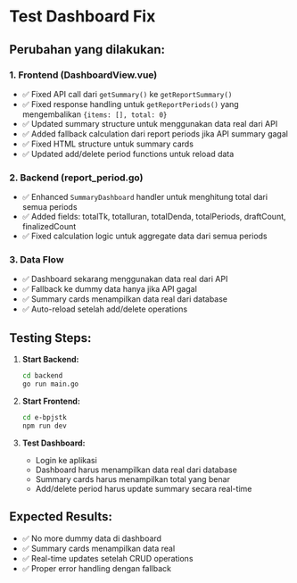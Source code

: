# Test Dashboard Fix

## Perubahan yang dilakukan:

### 1. Frontend (DashboardView.vue)
- ✅ Fixed API call dari `getSummary()` ke `getReportSummary()`
- ✅ Fixed response handling untuk `getReportPeriods()` yang mengembalikan `{items: [], total: 0}`
- ✅ Updated summary structure untuk menggunakan data real dari API
- ✅ Added fallback calculation dari report periods jika API summary gagal
- ✅ Fixed HTML structure untuk summary cards
- ✅ Updated add/delete period functions untuk reload data

### 2. Backend (report_period.go)
- ✅ Enhanced `SummaryDashboard` handler untuk menghitung total dari semua periods
- ✅ Added fields: totalTk, totalIuran, totalDenda, totalPeriods, draftCount, finalizedCount
- ✅ Fixed calculation logic untuk aggregate data dari semua periods

### 3. Data Flow
- ✅ Dashboard sekarang menggunakan data real dari API
- ✅ Fallback ke dummy data hanya jika API gagal
- ✅ Summary cards menampilkan data real dari database
- ✅ Auto-reload setelah add/delete operations

## Testing Steps:

1. **Start Backend:**
   ```bash
   cd backend
   go run main.go
   ```

2. **Start Frontend:**
   ```bash
   cd e-bpjstk
   npm run dev
   ```

3. **Test Dashboard:**
   - Login ke aplikasi
   - Dashboard harus menampilkan data real dari database
   - Summary cards harus menampilkan total yang benar
   - Add/delete period harus update summary secara real-time

## Expected Results:
- ✅ No more dummy data di dashboard
- ✅ Summary cards menampilkan data real
- ✅ Real-time updates setelah CRUD operations
- ✅ Proper error handling dengan fallback



